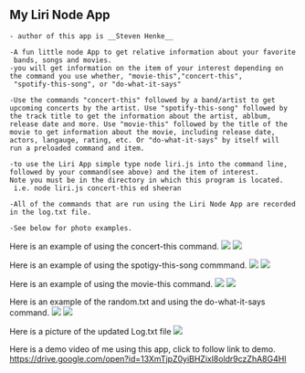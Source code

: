## My Liri Node App
    - author of this app is __Steven Henke__

    -A fun little node App to get relative information about your favorite
     bands, songs and movies.
    -you will get information on the item of your interest depending on the command you use whether, "movie-this","concert-this",         
     "spotify-this-song", or "do-what-it-says" 
    
    -Use the commands "concert-this" followed by a band/artist to get upcoming concerts by the artist. Use "spotify-this-song" followed by      the track title to get the information about the artist, ablbum, release date and more. Use "movie-this" followed by the title of the      movie to get information about the movie, including release date, actors, langauge, rating, etc. Or "do-what-it-says" by itself will        run a preloaded command and item.
   
    -to use the Liri App simple type node liri.js into the command line, followed by your command(see above) and the item of interest.          Note you must be in the directory in which this program is located.
     i.e. node liri.js concert-this ed sheeran
   
    -All of the commands that are run using the Liri Node App are recorded in the log.txt file.
   
    -See below for photo examples.

Here is an example of using the concert-this command.
![](./pictures/movie-this.PNG)
![](./pictures/concert-this-output.PNG)

Here is an example of using the spotigy-this-song commmand.
![](./pictures/spotify.png)
![](./pictures/spotify-output.PNG)

Here is an example of using the movie-this command.
![](./pictures/concert-this.PNG)
![](./pictures/concert-this-output.PNG)

Here is an example of the random.txt and using the do-what-it-says command.
![](./pictures/randomtxt.PNG)
![](./pictures/do-what-its-says.PNG)

Here is a picture of the updated Log.txt file
![](./pictures/logtxt.PNG)

Here is a demo video of me using this app, click to follow link to demo.
https://drive.google.com/open?id=13XmTjpZ0yiBHZixl8oldr9czZhA8G4HI
